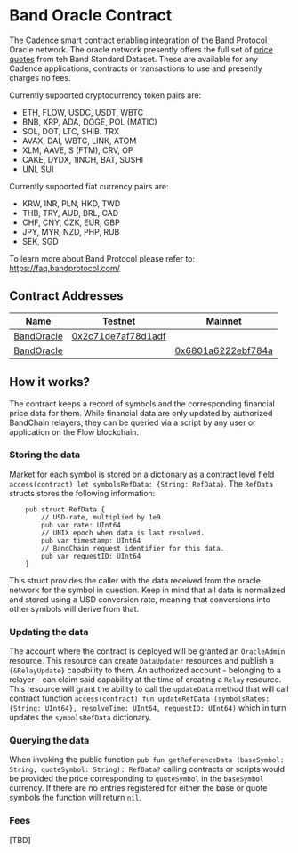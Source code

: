 # Band Oracle Contract
The Cadence smart contract enabling integration of the Band Protocol Oracle network. The oracle network presently offers the full set of [price quotes](https://data.bandprotocol.com/) from teh Band Standard Dataset. These are available for any Cadence applications, contracts or transactions to use and presently charges no fees. 

Currently supported cryptocurrency token pairs are: 

* ETH, FLOW, USDC, USDT, WBTC
* BNB, XRP, ADA, DOGE, POL (MATIC)
* SOL, DOT, LTC, SHIB. TRX
* AVAX, DAI, WBTC, LINK, ATOM
* XLM, AAVE, S (FTM), CRV, OP
* CAKE, DYDX, 1INCH, BAT, SUSHI
* UNI, SUI

Currently supported fiat currency pairs are: 

* KRW, INR, PLN, HKD, TWD
* THB, TRY, AUD, BRL, CAD
* CHF, CNY, CZK, EUR, GBP
* JPY, MYR, NZD, PHP, RUB
* SEK, SGD

To learn more about Band Protocol please refer to: https://faq.bandprotocol.com/

## Contract Addresses 

|Name|Testnet|Mainnet|
|----|-------|-------|
|[BandOracle](contracts/BandOracle.cdc)|[0x2c71de7af78d1adf](https://contractbrowser.com/A.2c71de7af78d1adf.BandOracle)|[]()|
|[BandOracle](contracts/BandOracle.cdc)|[]()|[0x6801a6222ebf784a](https://contractbrowser.com/A.6801a6222ebf784a.BandOracle)|

## How it works?
The contract keeps a record of symbols and the corresponding financial price data for them. While financial data are only updated by authorized BandChain relayers, they can be queried via a script by any user or application on the Flow blockchain.

### Storing the data
Market for each symbol is stored on a dictionary as a contract level field `access(contract) let symbolsRefData: {String: RefData}`. The `RefData` structs stores the following information: 
```cadence
    pub struct RefData {
        // USD-rate, multiplied by 1e9.
        pub var rate: UInt64
        // UNIX epoch when data is last resolved. 
        pub var timestamp: UInt64
        // BandChain request identifier for this data.
        pub var requestID: UInt64
    }
```
This struct provides the caller with the data received from the oracle network for the symbol in question. Keep in mind that all data is normalized and stored using a USD conversion rate, meaning that conversions into other symbols will derive from that.

### Updating the data
The account where the contract is deployed will be granted an `OracleAdmin` resource. This resource can create `DataUpdater` resources and publish a `{&RelayUpdate}` capability to them. An authorized account - belonging to a relayer - can claim said capability at the time of creating a `Relay` resource. This resource will grant the ability to call the `updateData` method that will call contract function `access(contract) fun updateRefData (symbolsRates: {String: UInt64}, resolveTime: UInt64, requestID: UInt64)` which in turn updates the `symbolsRefData` dictionary.

### Querying the data
When invoking the public function `pub fun getReferenceData (baseSymbol: String, quoteSymbol: String): RefData?` calling contracts or scripts would be provided the price corresponding to `quoteSymbol` in the `baseSymbol` currency. If there are no entries registered for either the base or quote symbols the function will return `nil`.

### Fees

[TBD]
